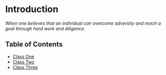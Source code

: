 # Introduction

*When one believes that an individual can overcome adversity and reach a goal through hard work and diligence.*

## Table of Contents

* [Class One](Presentation.md)
* [Class Two](Reading2.md)
* [Class Three](Class3.md)
